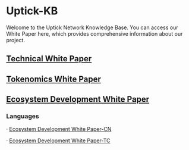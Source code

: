 # Uptick-KB
Welcome to the Uptick Network Knowledge Base. You can access our White Paper here, which provides comprehensive information about our project.

## [Technical White Paper](WHITEPAPER_Technical.md)

## [Tokenomics White Paper](WHITEPAPER_Tokenomics.md)

## [Ecosystem Development White Paper](WHITEPAPER_Ecosystem_Development_EN.md)

### Languages

· [Ecosystem Development White Paper-CN](Languages/WHITEPAPER_Ecosystem_Development_CN.md)

· [Ecosystem Development White Paper-TC](Languages/WHITEPAPER_Ecosystem_Development_TC.md)
